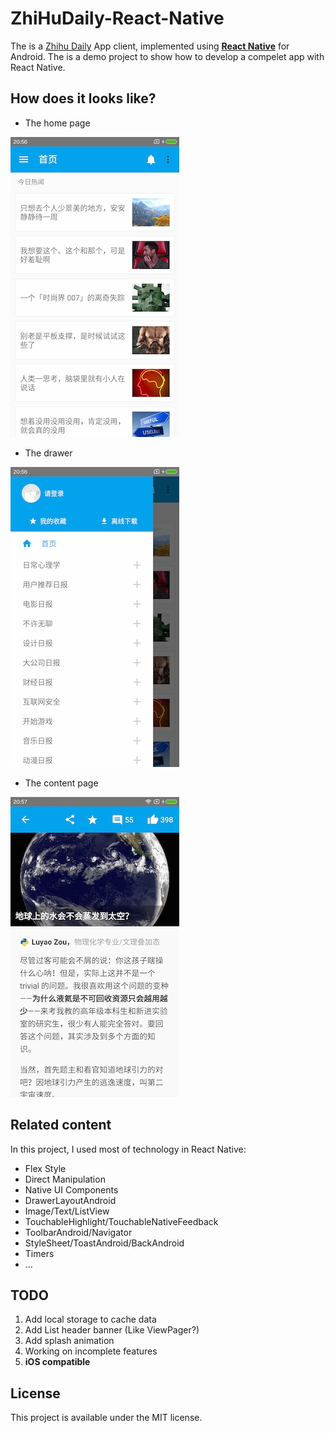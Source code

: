 # ZhiHuDaily-React-Native

The is a [Zhihu Daily](http://daily.zhihu.com/) App client, implemented using [**React Native**](http://facebook.github.io/react-native/) for Android. The is a demo project to show how to develop a compelet app with React Native.

## How does it looks like?

* The home page

![](./art/home.jpg)

* The drawer

![](./art/drawer.jpg)

* The content page

![](./art/content.jpg)

## Related content

In this project, I used most of technology in React Native:

* Flex Style
* Direct Manipulation
* Native UI Components
* DrawerLayoutAndroid
* Image/Text/ListView
* TouchableHighlight/TouchableNativeFeedback
* ToolbarAndroid/Navigator
* StyleSheet/ToastAndroid/BackAndroid
* Timers
* ...

## TODO

1. Add local storage to cache data
2. Add List header banner (Like ViewPager?)
3. Add splash animation
4. Working on incomplete features
5. **iOS compatible**

## License

This project is available under the MIT license.
